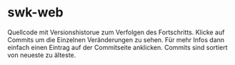 # swk-web
Quellcode mit Versionshistorue zum Verfolgen des Fortschritts.
Klicke auf Commits um die Einzelnen Veränderungen zu sehen. Für mehr Infos dann einfach einen Eintrag auf der Commitseite anklicken. Commits sind sortiert von neueste zu älteste.
